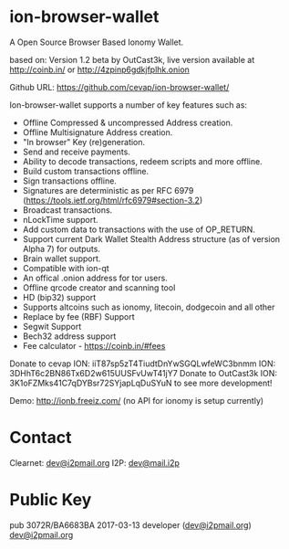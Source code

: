 ﻿ion-browser-wallet
=======

A Open Source Browser Based Ionomy Wallet. 

based on: Version 1.2 beta by OutCast3k, live version available at http://coinb.in/ or http://4zpinp6gdkjfplhk.onion

Github URL: https://github.com/cevap/ion-browser-wallet/

Ion-browser-wallet supports a number of key features such as: 

- Offline Compressed & uncompressed Address creation.
- Offline Multisignature Address creation.
- "In browser" Key (re)generation. 
- Send and receive payments.
- Ability to decode transactions, redeem scripts and more offline.
- Build custom transactions offline.
- Sign transactions offline.
- Signatures are deterministic as per RFC 6979 (https://tools.ietf.org/html/rfc6979#section-3.2)
- Broadcast transactions.
- nLockTime support.
- Add custom data to transactions with the use of OP_RETURN.
- Support current Dark Wallet Stealth Address structure (as of version Alpha 7) for outputs.
- Brain wallet support.
- Compatible with ion-qt
- An offical .onion address for tor users.
- Offline qrcode creator and scanning tool
- HD (bip32) support
- Supports altcoins such as ionomy, litecoin, dodgecoin and all other
- Replace by fee (RBF) Support
- Segwit Support
- Bech32 address support
- Fee calculator - https://coinb.in/#fees

Donate to cevap ION: iiT87sp5zT4TiudtDnYwSGQLwfeWC3bnmm
                ION: 3DHhT6c2BN86Tx6D2w615UUSFvUwT41jY7
Donate to OutCast3k ION: 3K1oFZMks41C7qDYBsr72SYjapLqDuSYuN to see more development!

Demo: http://ionb.freeiz.com/ (no API for ionomy is setup currently)

Contact
=======
Clearnet: dev@i2pmail.org
I2P:      dev@mail.i2p

Public Key
=======
pub  3072R/BA6683BA 2017-03-13 developer (dev@i2pmail.org) <dev@i2pmail.org>


